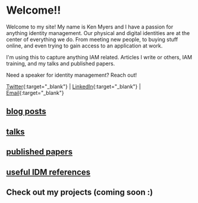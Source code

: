 # Welcome!!

Welcome to my site! My name is Ken Myers and I have a passion for anything identity management. Our physical and digital identities are at the center of everything we do. From meeting new people, to buying stuff online, and even trying to gain access to an application at work.

I'm using this to capture anything IAM related. Articles I write or others, IAM training, and my talks and published papers.

Need a speaker for identity management? Reach out! 

[Twitter](https://twitter.com/IDMKen){:target="_blank"} | [LinkedIn](https://www.linkedin.com/in/idmken/){:target="_blank"} | [Email](mailto:mail@myers.guru){:target="_blank"}  

## [blog posts](/blogs/blogs.md)

## [talks](/talks/talks.md)

## [published papers](/papers/papers.md)

## [useful IDM references](/refs/idmrefs.md)

## Check out my projects (coming soon :)
